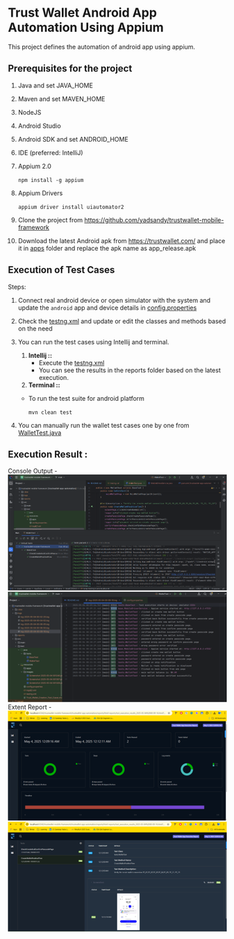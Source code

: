 # Trust Wallet Android App Automation Using Appium

This project defines the automation of android app using appium.

## Prerequisites for the project

1. Java and set JAVA_HOME
2. Maven and set MAVEN_HOME
3. NodeJS
4. Android Studio
5. Android SDK and set ANDROID_HOME
6. IDE (preferred: IntelliJ)
7. Appium 2.0

   `npm install -g appium`

8. Appium Drivers

   `appium driver install uiautomator2`
9. Clone the project from https://github.com/yadsandy/trustwallet-mobile-framework
10. Download the latest Android apk from https://trustwallet.com/ and place it in [apps](src/test/resources/apps) folder
    and replace the apk name as app_release.apk

## Execution of Test Cases

Steps:

1. Connect real android device or open simulator with the system and update the `android` app and device details
   in [config.properties](src/test/resources/config.properties)
2. Check the [testng.xml](src/test/resources/testng.xml) and update or edit the classes and methods based on the need
3. You can run the test cases using Intellij and terminal.
    1. **Intellij ::**
        - Execute the [testng.xml](src/test/resources/testng.xml)
        - You can see the results in the reports folder based on the latest execution.
    2. **Terminal ::**

    * To run the test suite for android platform

      `mvn clean test`

4. You can manually run the wallet test cases one by one from [WalletTest.java](src/test/java/tests/WalletTest.java)

## Execution Result :

Console Output -
![Screenshot 2025-05-04 001240.png](src/test/resources/images/Screenshot%202025-05-04%20001240.png)
![Screenshot 2025-05-04 005952.png](src/test/resources/images/Screenshot%202025-05-04%20005952.png)
Extent Report -
![Screenshot 2025-05-04 001307.png](src/test/resources/images/Screenshot%202025-05-04%20001307.png)
![Screenshot 2025-05-04 001328.png](src/test/resources/images/Screenshot%202025-05-04%20001328.png)